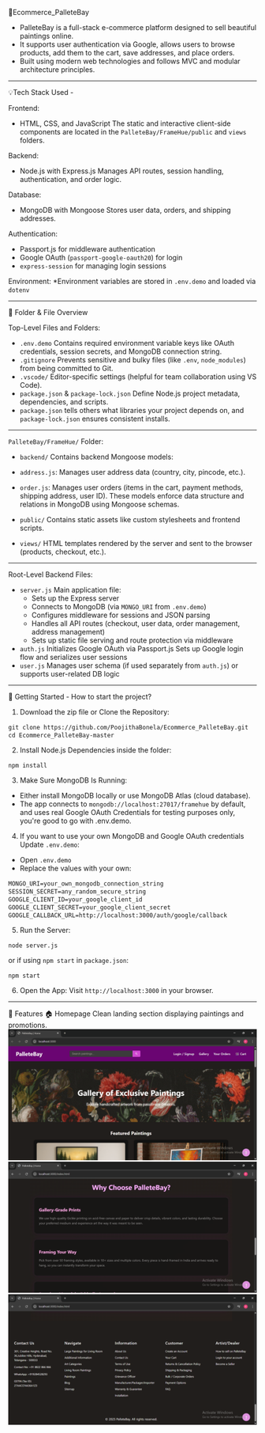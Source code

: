 🎨Ecommerce_PalleteBay
* PalleteBay is a full-stack e-commerce platform designed to sell beautiful paintings online. 
* It supports user authentication via Google, allows users to browse products, add them to the cart, save addresses, and place orders. 
* Built using modern web technologies and follows MVC and modular architecture principles.
  
-----------------------------------------------------------------------------------------------------------------------------------------------------------------------------
💡Tech Stack Used -

Frontend:
* HTML, CSS, and JavaScript
  The static and interactive client-side components are located in the `PalleteBay/FrameHue/public` and `views` folders.

Backend:
* Node.js with Express.js
  Manages API routes, session handling, authentication, and order logic.

Database:
* MongoDB with Mongoose
  Stores user data, orders, and shipping addresses.

Authentication:
* Passport.js for middleware authentication
* Google OAuth (`passport-google-oauth20`) for login
* `express-session` for managing login sessions

Environment:
*Environment variables are stored in `.env.demo` and loaded via `dotenv`

-----------------------------------------------------------------------------------------------------------------------------------------------------------------------------
📁 Folder & File Overview

Top-Level Files and Folders:
* `.env.demo`
  Contains required environment variable keys like OAuth credentials, session secrets, and MongoDB connection string.
* `.gitignore`
  Prevents sensitive and bulky files (like `.env`, `node_modules`) from being committed to Git.
* `.vscode/`
  Editor-specific settings (helpful for team collaboration using VS Code).
* `package.json` & `package-lock.json`
  Define Node.js project metadata, dependencies, and scripts.
* `package.json` tells others what libraries your project depends on, and `package-lock.json` ensures consistent installs.

---

`PalleteBay/FrameHue/` Folder:
* `backend/`
  Contains backend Mongoose models:
* `address.js`: Manages user address data (country, city, pincode, etc.).
* `order.js`: Manages user orders (items in the cart, payment methods, shipping address, user ID).
 These models enforce data structure and relations in MongoDB using Mongoose schemas.

* `public/`
  Contains static assets like custom stylesheets and frontend scripts.
* `views/`
  HTML templates rendered by the server and sent to the browser (products, checkout, etc.).

---

Root-Level Backend Files:
* `server.js`
  Main application file:
  * Sets up the Express server
  * Connects to MongoDB (via `MONGO_URI` from `.env.demo`)
  * Configures middleware for sessions and JSON parsing
  * Handles all API routes (checkout, user data, order management, address management)
  * Sets up static file serving and route protection via middleware
* `auth.js`
  Initializes Google OAuth via Passport.js
  Sets up Google login flow and serializes user sessions
* `user.js`
  Manages user schema (if used separately from `auth.js`) or supports user-related DB logic

------------------------------------------------------------------------------------------------------------------------------------------------------------------------------

🚀 Getting Started - How to start the project?

1. Download the zip file or Clone the Repository:
```
git clone https://github.com/PoojithaBonela/Ecommerce_PalleteBay.git
cd Ecommerce_PalleteBay-master
```

2. Install Node.js Dependencies inside the folder:
```
npm install
```

3. Make Sure MongoDB Is Running:
* Either install MongoDB locally or use MongoDB Atlas (cloud database).
* The app connects to `mongodb://localhost:27017/framehue` by default, and uses real Google OAuth Credentials for testing purposes only, you're good to go with .env.demo.

4. If you want to use your own MongoDB and Google OAuth credentials Update `.env.demo`:
* Open `.env.demo`
* Replace the values with your own:
```
MONGO_URI=your_own_mongodb_connection_string
SESSION_SECRET=any_random_secure_string
GOOGLE_CLIENT_ID=your_google_client_id
GOOGLE_CLIENT_SECRET=your_google_client_secret
GOOGLE_CALLBACK_URL=http://localhost:3000/auth/google/callback
```

5. Run the Server:
```
node server.js
```
or if using `npm start` in `package.json`:
```
npm start
```

6. Open the App:
   Visit `http://localhost:3000` in your browser.
-----------------------------------------------------------------------------------------------------------------------------------------------------------------------------
📌 Features
🏠 Homepage
Clean landing section displaying paintings and promotions.
![Homepage](screenshots/homepage1.png)
![Homepage](screenshots/Home2.png)
![Homepage](screenshots/Home3.png)


